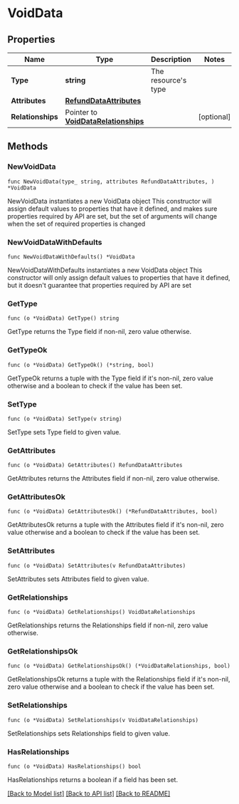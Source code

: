 # VoidData

## Properties

Name | Type | Description | Notes
------------ | ------------- | ------------- | -------------
**Type** | **string** | The resource&#39;s type | 
**Attributes** | [**RefundDataAttributes**](RefundDataAttributes.md) |  | 
**Relationships** | Pointer to [**VoidDataRelationships**](VoidDataRelationships.md) |  | [optional] 

## Methods

### NewVoidData

`func NewVoidData(type_ string, attributes RefundDataAttributes, ) *VoidData`

NewVoidData instantiates a new VoidData object
This constructor will assign default values to properties that have it defined,
and makes sure properties required by API are set, but the set of arguments
will change when the set of required properties is changed

### NewVoidDataWithDefaults

`func NewVoidDataWithDefaults() *VoidData`

NewVoidDataWithDefaults instantiates a new VoidData object
This constructor will only assign default values to properties that have it defined,
but it doesn't guarantee that properties required by API are set

### GetType

`func (o *VoidData) GetType() string`

GetType returns the Type field if non-nil, zero value otherwise.

### GetTypeOk

`func (o *VoidData) GetTypeOk() (*string, bool)`

GetTypeOk returns a tuple with the Type field if it's non-nil, zero value otherwise
and a boolean to check if the value has been set.

### SetType

`func (o *VoidData) SetType(v string)`

SetType sets Type field to given value.


### GetAttributes

`func (o *VoidData) GetAttributes() RefundDataAttributes`

GetAttributes returns the Attributes field if non-nil, zero value otherwise.

### GetAttributesOk

`func (o *VoidData) GetAttributesOk() (*RefundDataAttributes, bool)`

GetAttributesOk returns a tuple with the Attributes field if it's non-nil, zero value otherwise
and a boolean to check if the value has been set.

### SetAttributes

`func (o *VoidData) SetAttributes(v RefundDataAttributes)`

SetAttributes sets Attributes field to given value.


### GetRelationships

`func (o *VoidData) GetRelationships() VoidDataRelationships`

GetRelationships returns the Relationships field if non-nil, zero value otherwise.

### GetRelationshipsOk

`func (o *VoidData) GetRelationshipsOk() (*VoidDataRelationships, bool)`

GetRelationshipsOk returns a tuple with the Relationships field if it's non-nil, zero value otherwise
and a boolean to check if the value has been set.

### SetRelationships

`func (o *VoidData) SetRelationships(v VoidDataRelationships)`

SetRelationships sets Relationships field to given value.

### HasRelationships

`func (o *VoidData) HasRelationships() bool`

HasRelationships returns a boolean if a field has been set.


[[Back to Model list]](../README.md#documentation-for-models) [[Back to API list]](../README.md#documentation-for-api-endpoints) [[Back to README]](../README.md)


